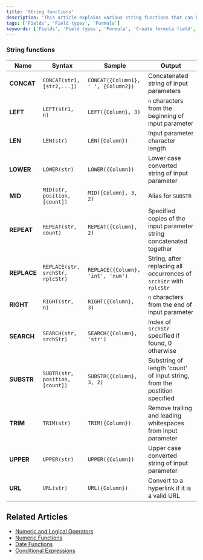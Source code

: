 ```yaml
---
title: 'String functions'
description: 'This article explains various string functions that can be used in formula fields.'
tags: ['Fields', 'Field types', 'Formula']
keywords: ['Fields', 'Field types', 'Formula', 'Create formula field', 'String functions']
---
```



### String functions

| Name        | Syntax                           | Sample                              | Output                                                                    |
|-------------|----------------------------------|-------------------------------------|---------------------------------------------------------------------------|
| **CONCAT**  | `CONCAT(str1, [str2,...])`       | `CONCAT({Column1}, ' ', {Column2})` | Concatenated string of input parameters                                   |
| **LEFT**    | `LEFT(str1, n)`                  | `LEFT({Column}, 3)`                 | `n` characters from the beginning of input parameter                      |
| **LEN**     | `LEN(str)`                       | `LEN({Column})`                     | Input parameter character length                                          |
| **LOWER**   | `LOWER(str)`                     | `LOWER({Column})`                   | Lower case converted string of input parameter                            |
| **MID**     | `MID(str, position, [count])`    | `MID({Column}, 3, 2)`               | Alias for `SUBSTR`                                                        |
| **REPEAT**  | `REPEAT(str, count)`             | `REPEAT({Column}, 2)`               | Specified copies of the input parameter string concatenated together      |
| **REPLACE** | `REPLACE(str, srchStr, rplcStr)` | `REPLACE({Column}, 'int', 'num')`   | String, after replacing all occurrences of `srchStr` with `rplcStr`       |
| **RIGHT**   | `RIGHT(str, n)`                  | `RIGHT({Column}, 3)`                | `n` characters from the end of input parameter                            |
| **SEARCH**  | `SEARCH(str, srchStr)`           | `SEARCH({Column}, 'str')`           | Index of `srchStr` specified if found, 0 otherwise                        |
| **SUBSTR**  | `SUBTR(str, position, [count])`  | `SUBSTR({Column}, 3, 2)`            | Substring of length 'count' of input string, from the postition specified |
| **TRIM**    | `TRIM(str)`                      | `TRIM({Column})`                    | Remove trailing and leading whitespaces from input parameter              |
| **UPPER**   | `UPPER(str)`                     | `UPPER({Column})`                   | Upper case converted string of input parameter                            |
| **URL**     | `URL(str)`                       | `URL({Column})`                     | Convert to a hyperlink if it is a valid URL                               |


## Related Articles
- [Numeric and Logical Operators](015.operators.md)
- [Numeric Functions](020.numeric-functions.md)
- [Date Functions](040.date-functions.md)
- [Conditional Expressions](050.conditional-expressions.md)



